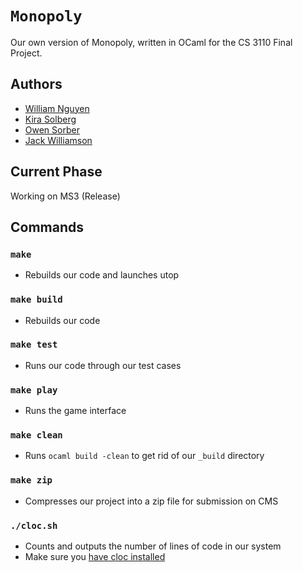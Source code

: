 # `Monopoly`
Our own version of Monopoly, written in OCaml for the CS 3110 Final Project.

## Authors
- [William Nguyen](https://github.com/wnguyen10)
- [Kira Solberg](https://github.com/kirasolberg)
- [Owen Sorber](https://github.com/owsorber)
- [Jack Williamson](https://github.com/jew256)


## Current Phase
Working on MS3 (Release)

## Commands
### `make`
- Rebuilds our code and launches utop 
### `make build`
- Rebuilds our code
### `make test`
- Runs our code through our test cases
### `make play`
- Runs the game interface
### `make clean`
- Runs `ocaml build -clean` to get rid of our `_build` directory
### `make zip`
- Compresses our project into a zip file for submission on CMS
### `./cloc.sh`
- Counts and outputs the number of lines of code in our system
- Make sure you [have cloc installed](https://github.com/AlDanial/cloc#install-via-package-manager)